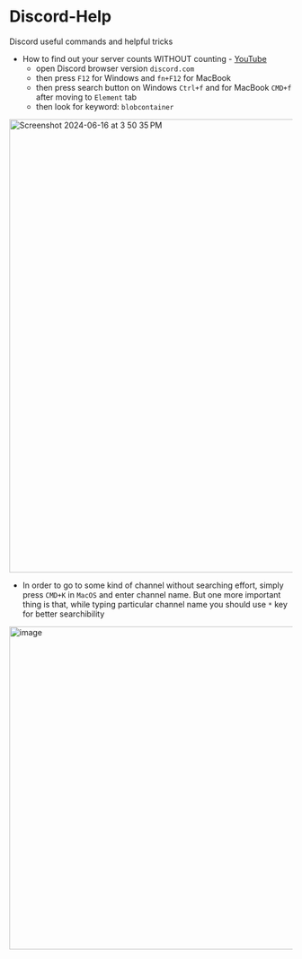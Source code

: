 # Discord-Help
Discord useful commands and helpful tricks

- How to find out your server counts WITHOUT counting - [YouTube](https://www.youtube.com/watch?v=MGLxRT7BRzw)
  - open Discord browser version `discord.com`
  - then press `F12` for Windows and `fn+F12` for MacBook
  - then press search button on Windows `Ctrl+f` and for MacBook `CMD+f` after moving to `Element` tab
  - then look for keyword: `blobcontainer`
    
<img width="807" alt="Screenshot 2024-06-16 at 3 50 35 PM" src="https://github.com/afa-farkhod/Discord-Help/assets/24220136/acf1e04a-4b7e-4158-93f8-00a0520912ce">

- In order to go to some kind of channel without searching effort, simply press `CMD+K` in `MacOS` and enter channel name. But one more important thing is that, while typing particular channel name you should use `*` key for better searchibility

<img width="575" alt="image" src="https://github.com/afa-farkhod/Discord-Help/assets/24220136/88633dac-229e-47fb-a66a-34c28e01e1c7">
